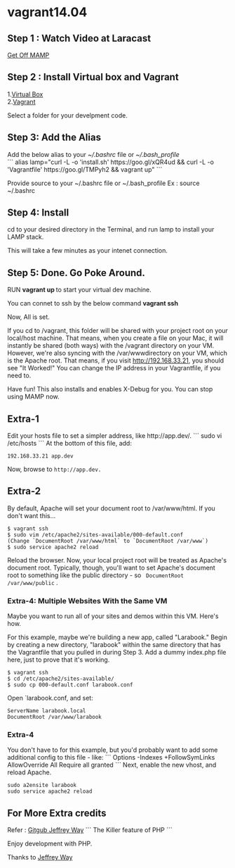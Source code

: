 # vagrant14.04
<h2>Step 1 : Watch Video at Laracast</h2>
<a href='https://laracasts.com/lessons/get-off-mamp-now'>Get Off MAMP </a>

<h2>Step 2 : Install Virtual box and Vagrant </h2>
1.<a href='https://www.virtualbox.org/'>Virtual Box</a> <br>
2.<a href='https://www.vagrantup.com'>Vagrant</a>

Select a folder for your develpment code.

<h2>Step 3: Add the Alias</h2>
Add the below alias to your <i>~/.bashrc</i> file or <i>~/.bash_profile</i>
<br>
```
alias lamp="curl -L -o 'install.sh' https://goo.gl/xQR4ud && curl -L -o 'Vagrantfile' https://goo.gl/TMPyh2 && vagrant up"
```

Provide source to your ~/.bashrc file or ~/.bash_profile
Ex : source ~/.bashrc

<h2>Step 4: Install</h2>
cd to your desired directory in the Terminal, and run lamp to install your LAMP stack.

This will take a few minutes as your intenet connection.

<h2>Step 5: Done. Go Poke Around.</h2>
RUN <b>vagrant up </b> to start your virtual dev machine.

You can connet to ssh by the below command
<b>vagrant ssh</b>

Now, All is set.


If you cd to /vagrant, this folder will be shared with your project root on your local/host machine. That means, when you create a file on your Mac, it will instantly be shared (both ways) with the /vagrant directory on your VM. However, we're also syncing with the /var/wwwdirectory on your VM, which is the Apache root. That means, if you visit http://192.168.33.21, you should see "It Worked!" You can change the IP address in your Vagrantfile, if you need to.

Have fun! This also installs and enables X-Debug for you. You can stop using MAMP now.


<h2>Extra-1</h2>
Edit your hosts file to set a simpler address, like http://app.dev/.
```
sudo vi /etc/hosts
```
At the bottom of this file, add:

```
192.168.33.21 app.dev
```
Now, browse to ```http://app.dev.```

<h2>Extra-2</h2>
By default, Apache will set your document root to /var/www/html. If you don't want this...

```
$ vagrant ssh
$ sudo vim /etc/apache2/sites-available/000-default.conf
(Change `DocumentRoot /var/www/html` to `DocumentRoot /var/www`)
$ sudo service apache2 reload
```
Reload the browser. Now, your local project root will be treated as Apache's document root. Typically, though, you'll want to set Apache's document root to something like the public directory - so ``` DocumentRoot /var/www/public``` .

<h3>Extra-4: Multiple Websites With the Same VM</h3>
Maybe you want to run all of your sites and demos within this VM. Here's how.

For this example, maybe we're building a new app, called "Larabook." Begin by creating a new directory, "larabook" within the same directory that has the Vagrantfile that you pulled in during Step 3. Add a dummy index.php file here, just to prove that it's working.

```
$ vagrant ssh
$ cd /etc/apache2/sites-available/
$ sudo cp 000-default.conf larabook.conf
```
Open `larabook.conf, and set:
```
ServerName larabook.local
DocumentRoot /var/www/larabook
```


<h3>Extra-4</h3>
You don't have to for this example, but you'd probably want to add some additional config to this file - like:
```
<Directory /var/www/larabook>
  Options -Indexes +FollowSymLinks
  AllowOverride All
  Require all granted
</Directory>
```
Next, enable the new vhost, and reload Apache.

```
sudo a2ensite larabook
sudo service apache2 reload
```

<h2>For More Extra credits</h2>
Refer : <a href='https://gist.github.com/JeffreyWay/af0ee7311abfde3e3b73'> Gitgub Jeffrey Way</a>
``` The Killer feature of PHP ```

Enjoy development with PHP.

Thanks to <a href='https://github.com/jeffreyway/'>Jeffrey Way</a>
